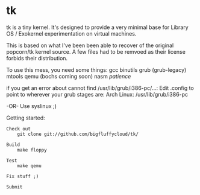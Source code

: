 tk
==
tk is a tiny kernel. It's designed to provide a very
minimal base for Library OS / Exokernel experimentation on virtual machines.


This is based on what I've been been able to recover of the original
popcorn/tk kernel source. A few files had to be remvoed as their license
forbids their distribution.

To use this mess, you need some things:
	gcc
	binutils
	grub (grub-legacy)
	mtools
	qemu (bochs coming soon)
	nasm
	*patience*

if you get an error about cannot find /usr/lib/grub/i386-pc/...:
	Edit .config to point to wherever your grub stages are:
		Arch Linux: /usr/lib/grub/i386-pc

-OR-
	Use syslinux ;)

Getting started:

	Check out
		git clone git://github.com/bigfluffycloud/tk/

	Build
		make floppy

	Test
		make qemu

	Fix stuff ;)

	Submit
